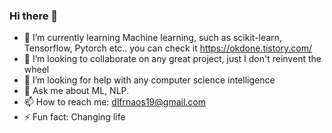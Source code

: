 ### Hi there 👋

- 🌱 I’m currently learning Machine learning, such as scikit-learn, Tensorflow, Pytorch etc.. you can check it https://okdone.tistory.com/
- 👯 I’m looking to collaborate on any great project, just I don't reinvent the wheel
- 🤔 I’m looking for help with any computer science intelligence
- 💬 Ask me about ML, NLP.
- 📫 How to reach me: dlfrnaos19@gmail.com
- ⚡ Fun fact: Changing life 
